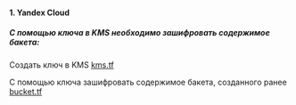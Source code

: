 #### 1. Yandex Cloud

##### С помощью ключа в KMS необходимо зашифровать содержимое бакета:

Cоздать ключ в KMS [kms.tf]()

C помощью ключа зашифровать содержимое бакета, созданного ранее [bucket.tf]()
